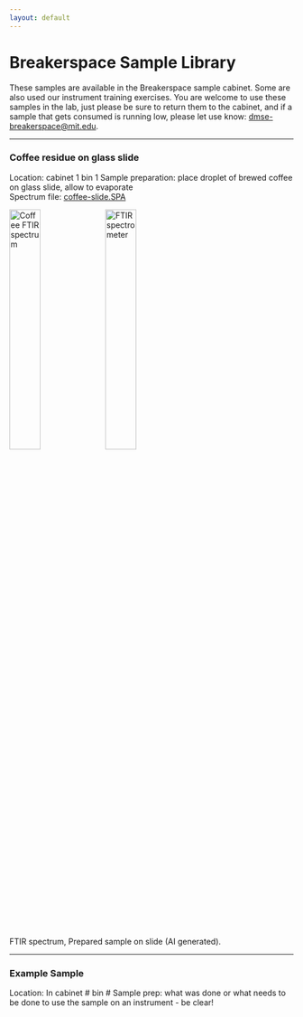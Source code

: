 ```yaml
---
layout: default
---
```

# Breakerspace Sample Library

These samples are available in the Breakerspace sample cabinet. Some are also used our instrument training exercises. You are welcome to use these samples in the lab, just please be sure to return them to the cabinet, and if a sample that gets consumed is running low, please let use know: [dmse-breakerspace@mit.edu](mailto:dmse-breakerspace@mit.edu).

---

### Coffee residue on glass slide

Location: cabinet 1 bin 1
Sample preparation: place droplet of brewed coffee on glass slide, allow to evaporate  
Spectrum file: [coffee-slide.SPA](../assets/img/sample-library/coffee-slide.SPA)

<figure style="margin-left:0; margin-right:0;">
	<img src="../assets/img/sample-library/coffee-slide-ftir.JPG" alt="Coffee FTIR spectrum" style="width:33%; margin:0"> 
	<img src="../assets/img/sample-library/coffee-slide-ai.JPG" alt="FTIR spectrometer" style="width:33%; margin:0">
	<figcaption> FTIR spectrum, Prepared sample on slide (AI generated). </figcaption>
</figure>

---

### Example Sample

Location: In cabinet # bin #
Sample prep: what was done or what needs to be done to use the sample on an instrument - be clear!
